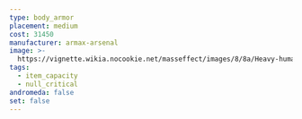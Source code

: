 ```yaml
---
type: body_armor
placement: medium
cost: 31450
manufacturer: armax-arsenal
image: >-
  https://vignette.wikia.nocookie.net/masseffect/images/8/8a/Heavy-human-Predator_H.png/revision/latest/scale-to-width-down/160?cb=20110516205041
tags:
  - item_capacity
  - null_critical
andromeda: false
set: false
---
```

